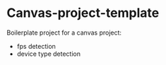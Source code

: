 # Canvas-project-template

Boilerplate project for a canvas project:
* fps detection
* device type detection
